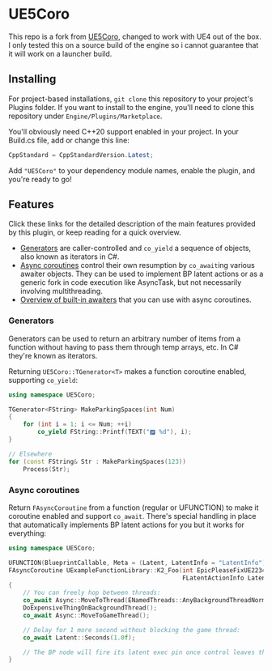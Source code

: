 # UE5Coro

This repo is a fork from [UE5Coro](https://github.com/landelare/ue5coro), changed to work with UE4 out of the box.
I only tested this on a source build of the engine so i cannot guarantee that it will work on a launcher build.

## Installing

For project-based installations, `git clone` this repository to your project's
Plugins folder.
If you want to install to the engine, you'll need to clone this repository under
`Engine/Plugins/Marketplace`.

You'll obviously need C\+\+20 support enabled in your project.
In your Build.cs file, add or change this line:
```c#
CppStandard = CppStandardVersion.Latest;
```
Add `"UE5Coro"` to your dependency module names, enable the plugin, and you're
ready to go!

## Features

Click these links for the detailed description of the main features provided
by this plugin, or keep reading for a quick overview.

* [Generators](Docs/Generator.md) are caller-controlled and `co_yield` a
sequence of objects, also known as iterators in C#.
* [Async coroutines](Docs/Async.md) control their own resumption by
`co_await`ing various awaiter objects. They can be used to implement BP latent
actions or as a generic fork in code execution like AsyncTask, but not
necessarily involving multithreading.
* [Overview of built-in awaiters](Docs/Awaiters.md) that you can use with async
coroutines.

### Generators

Generators can be used to return an arbitrary number of items from a function
without having to pass them through temp arrays, etc.
In C# they're known as iterators.

Returning `UE5Coro::TGenerator<T>` makes a function coroutine enabled, supporting
`co_yield`:

```cpp
using namespace UE5Coro;

TGenerator<FString> MakeParkingSpaces(int Num)
{
    for (int i = 1; i <= Num; ++i)
        co_yield FString::Printf(TEXT("🅿️ %d"), i);
}

// Elsewhere
for (const FString& Str : MakeParkingSpaces(123))
    Process(Str);
```

### Async coroutines

Return `FAsyncCoroutine` from a function (regular or UFUNCTION) to make it
coroutine enabled and support `co_await`. There's special handling in place that
automatically implements BP latent actions for you but it works for everything:

```cpp
using namespace UE5Coro;

UFUNCTION(BlueprintCallable, Meta = (Latent, LatentInfo = "LatentInfo"))
FAsyncCoroutine UExampleFunctionLibrary::K2_Foo(int EpicPleaseFixUE22342,
                                                FLatentActionInfo LatentInfo)
{
    // You can freely hop between threads:
    co_await Async::MoveToThread(ENamedThreads::AnyBackgroundThreadNormalTask);
    DoExpensiveThingOnBackgroundThread();
    co_await Async::MoveToGameThread();

    // Delay for 1 more second without blocking the game thread:
    co_await Latent::Seconds(1.0f);

    // The BP node will fire its latent exec pin once control leaves the coroutine.
}
```
